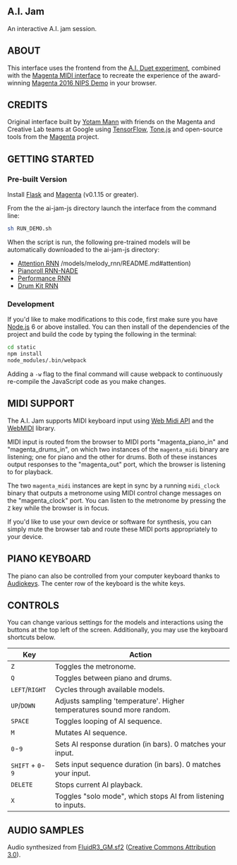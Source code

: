 ## A.I. Jam

An interactive A.I. jam session.

## ABOUT

This interface uses the frontend from the [A.I. Duet experiment](https://github.com/googlecreativelab/aiexperiments-ai-duet), combined with the [Magenta MIDI interface](/magenta/interfaces/midi/README.md) to recreate the experience of the award-winning [Magenta 2016 NIPS Demo](https://magenta.tensorflow.org/2016/12/16/nips-demo) in your browser.

## CREDITS

Original interface built by [Yotam Mann](https://github.com/tambien) with friends on the Magenta and Creative Lab teams at Google using [TensorFlow](https://tensorflow.org), [Tone.js](https://github.com/Tonejs/Tone.js) and open-source tools from the [Magenta](https://magenta.tensorflow.org/) project.

## GETTING STARTED

### Pre-built Version

Install [Flask](http://flask.pocoo.org/) and [Magenta](/README.md#Installation) (v0.1.15 or greater).

From the the ai-jam-js directory launch the interface from the command line:

```bash
sh RUN_DEMO.sh
```

When the script is run, the following pre-trained models will be automatically downloaded to the ai-jam-js directory:

* [Attention RNN](/magenta-demos)
/models/melody_rnn/README.md#attention)
* [Pianoroll RNN-NADE](/magenta/models/pianoroll_rnn_nade/README.md)
* [Performance RNN](/magenta/models/performance_rnn/README.md)
* [Drum Kit RNN](/magenta/models/drums_rnn/README.md)

### Development

If you'd like to make modifications to this code, first make sure you have [Node.js](https://nodejs.org) 6 or above installed. You can then install of the dependencies of the project and build the code by typing the following in the terminal:

```bash
cd static
npm install
node_modules/.bin/webpack
```

Adding a `-w` flag to the final command will cause webpack to continuously re-compile the JavaScript code as you make changes.

## MIDI SUPPORT

The A.I. Jam supports MIDI keyboard input using [Web Midi API](https://webaudio.github.io/web-midi-api/) and the [WebMIDI](https://github.com/cotejp/webmidi) library.

MIDI input is routed from the browser to MIDI ports "magenta_piano_in" and "magenta_drums_in", on which two instances of the `magenta_midi` binary are listening; one for piano and the other for drums. Both of these instances output responses to the "magenta_out" port, which the browser is listening to for playback.

The two `magenta_midi` instances are kept in sync by a running `midi_clock` binary that outputs a metronome using MIDI control change messages on the "magenta_clock" port. You can listen to the metronome by pressing the `Z` key while the browser is in focus.

If you'd like to use your own device or software for synthesis, you can simply mute the browser tab and route these MIDI ports appropriately to your device.

## PIANO KEYBOARD

The piano can also be controlled from your computer keyboard thanks to [Audiokeys](https://github.com/kylestetz/AudioKeys). The center row of the keyboard is the white keys.

## CONTROLS

You can change various settings for the models and interactions using the buttons at the top left of the screen. Additionally, you may use the keyboard shortcuts below.

| Key              | Action |
|------------------|--------|
| `Z`              | Toggles the metronome. |
| `Q`              | Toggles between piano and drums. |
| `LEFT`/`RIGHT`   | Cycles through available models. |
| `UP`/`DOWN`      | Adjusts sampling 'temperature'. Higher temperatures sound more random. |
| `SPACE`          | Toggles looping of AI sequence. |
| `M`              | Mutates AI sequence. |
| `0`-`9`          | Sets AI response duration (in bars). 0 matches your input. |
| `SHIFT` + `0`-`9`| Sets input sequence duration (in bars). 0 matches your input. |
| `DELETE`         | Stops current AI playback. |
| `X`              | Toggles "solo mode", which stops AI from listening to inputs. |

## AUDIO SAMPLES

Audio synthesized from [FluidR3_GM.sf2](http://www.musescore.org/download/fluid-soundfont.tar.gz) ([Creative Commons Attribution 3.0](https://creativecommons.org/licenses/by/3.0/)).
